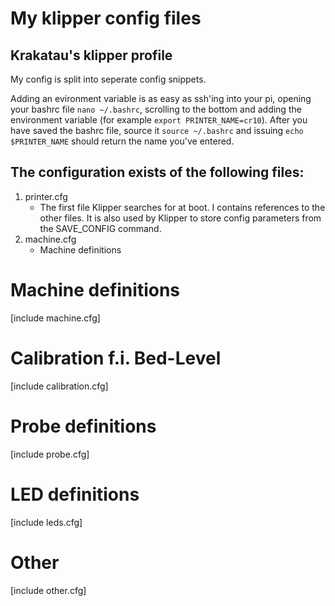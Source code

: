 # My klipper config files
## Krakatau's klipper profile
My config is split into seperate config snippets.


Adding an evironment variable is as easy as ssh'ing into your pi, opening your bashrc file `nano ~/.bashrc`, scrolling to the bottom and adding the environment variable (for example `export PRINTER_NAME=cr10`). After you have saved the bashrc file, source it `source ~/.bashrc` and issuing `echo $PRINTER_NAME` should return the name you've entered.

## The configuration exists of the following files:

1. printer.cfg
   - The first file Klipper searches for at boot. I contains references to the other files.
   It is also used by Klipper to store config parameters from the SAVE_CONFIG command.
2. machine.cfg
   - Machine definitions
   
   
# Machine definitions
[include machine.cfg]

# Calibration f.i. Bed-Level
[include calibration.cfg]

# Probe definitions
[include probe.cfg]

# LED definitions
[include leds.cfg]

# Other
[include other.cfg]

